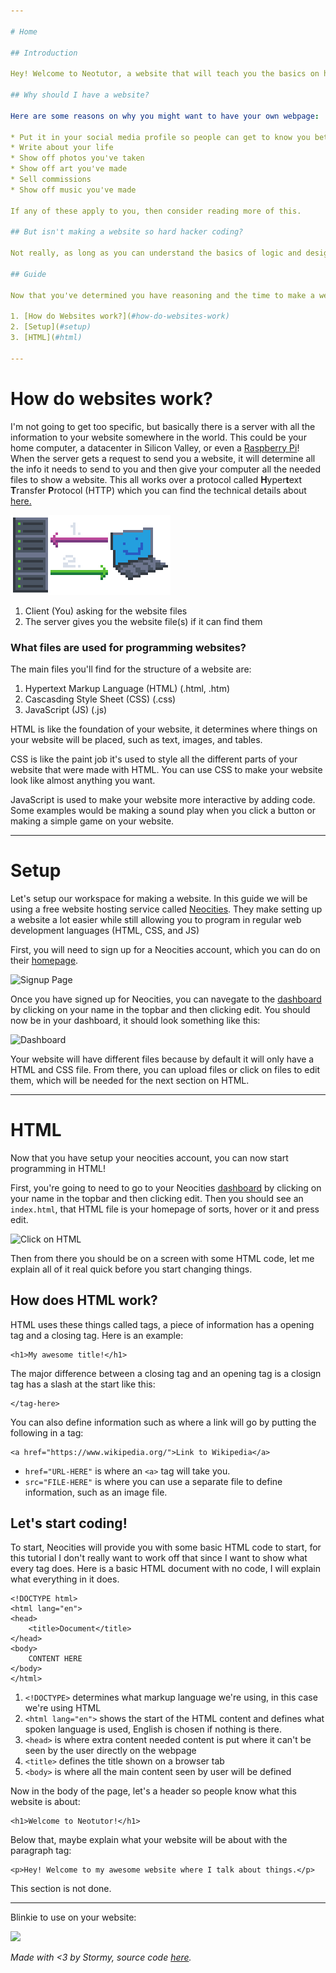 ```yaml
---

# Home

## Introduction

Hey! Welcome to Neotutor, a website that will teach you the basics on how to make your very own personal website! This guide will have everything you will need, from nothing to a beautiful creation of your own. As social media continues to get worse and worse, I felt like this would be a good thing to write up.

## Why should I have a website?

Here are some reasons on why you might want to have your own webpage:

* Put it in your social media profile so people can get to know you better
* Write about your life
* Show off photos you've taken
* Show off art you've made
* Sell commissions
* Show off music you've made

If any of these apply to you, then consider reading more of this.

## But isn't making a website so hard hacker coding?

Not really, as long as you can understand the basics of logic and design, you should be fine. Anyone can make a website with a bit of effort and help from a guide or the broader internet!

## Guide

Now that you've determined you have reasoning and the time to make a website, let's get started!

1. [How do Websites work?](#how-do-websites-work)
2. [Setup](#setup)
3. [HTML](#html)

---
```


# How do websites work?

I'm not going to get too specific, but basically there is a server with all the information to your website somewhere in the world. This could be your home computer, a datacenter in Silicon Valley, or even a [Raspberry Pi](https://en.wikipedia.org/wiki/Raspberry_Pi)! When the server gets a request to send you a website, it will determine all the info it needs to send to you and then give your computer all the needed files to show a website. This all works over a protocol called **H**yper**t**ext **T**ransfer **P**rotocol (HTTP) which you can find the technical details about [here.](https://en.wikipedia.org/wiki/HTTP)

![Request Example](assets/images/request.png)

1. Client (You) asking for the website files
2. The server gives you the website file(s) if it can find them

### What files are used for programming websites?

The main files you'll find for the structure of a website are:

1. Hypertext Markup Language (HTML) (.html, .htm)
2. Cascasding Style Sheet (CSS) (.css)
3. JavaScript (JS) (.js)

HTML is like the foundation of your website, it determines where things on your website will be placed, such as text, images, and tables.

CSS is like the paint job it's used to style all the different parts of your website that were made with HTML. You can use CSS to make your website look like almost anything you want.

JavaScript is used to make your website more interactive by adding code. Some examples would be making a sound play when you click a button or making a simple game on your website.

---

# Setup

Let's setup our workspace for making a website. In this guide we will be using a free website hosting service called [Neocities](https://neocities.org). They make setting up a website a lot easier while still allowing you to program in regular web development languages (HTML, CSS, and JS)

First, you will need to sign up for a Neocities account, which you can do on their [homepage](https://neocities.org).

![Signup Page](assets/images/signup.png)

Once you have signed up for Neocities, you can navegate to the [dashboard](https://neocities.org/dashboard) by clicking on your name in the topbar and then clicking edit. You should now be in your dashboard, it should look something like this:

![Dashboard](assets/images/dashboard.png)

Your website will have different files because by default it will only have a HTML and CSS file. From there, you can upload files or click on files to edit them, which will be needed for the next section on HTML.

---

# HTML

Now that you have setup your neocities account, you can now start programming in HTML!

First, you're going to need to go to your Neocities [dashboard](https://neocities.org/dashboard) by clicking on your name in the topbar and then clicking edit. Then you should see an `index.html`, that HTML file is your homepage of sorts, hover or it and press edit.

![Click on HTML](assets/images/html.png)

Then from there you should be on a screen with some HTML code, let me explain all of it real quick before you start changing things.

## How does HTML work?

HTML uses these things called tags, a piece of information has a opening tag and a closing tag. Here is an example:

<pre><code class="language-html">&lt;h1>My awesome title!&lt;/h1></code></pre>

The major difference between a closing tag and an opening tag is a closign tag has a slash at the start like this:

<pre><code class="language-html">&lt;/tag-here></code></pre>

You can also define information such as where a link will go by putting the following in a tag:

<pre><code class="language-html">&lt;a href="https://www.wikipedia.org/">Link to Wikipedia&lt;/a></code></pre>

* `href="URL-HERE"` is where an `<a>` tag will take you.
* `src="FILE-HERE"` is where you can use a separate file to define information, such as an image file.

## Let's start coding!

To start, Neocities will provide you with some basic HTML code to start, for this tutorial I don't really want to work off that since I want to show what every tag does. Here is a basic HTML document with no code, I will explain what everything in it does.

<pre><code class="language-html">&lt;!DOCTYPE html>
&lt;html lang="en">
&lt;head>
    &lt;title>Document&lt;/title>
&lt;/head>
&lt;body>
    CONTENT HERE
&lt;/body>
&lt;/html></code></pre>

1. `<!DOCTYPE>` determines what markup language we're using, in this case we're using HTML
2. `<html lang="en">` shows the start of the HTML content and defines what spoken language is used, English is chosen if nothing is there.
3. `<head>` is where extra content needed content is put where it can't be seen by the user directly on the webpage
4. `<title>` defines the title shown on a browser tab
5. `<body>` is where all the main content seen by user will be defined

Now in the body of the page, let's a header so people know what this website is about:

<pre><code class="language-html">&lt;h1>Welcome to Neotutor!&lt;/h1></code></pre>

Below that, maybe explain what your website will be about with the paragraph tag:

<pre><code class="language-html">&lt;p>Hey! Welcome to my awesome website where I talk about things.&lt;/p></code></pre>

This section is not done.

---

Blinkie to use on your website:

<img src="assets/images/blinkie.png" class="icon">

*Made with <3 by Stormy, source code [here](https://github.com/0hStormy/neotutor).*
